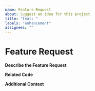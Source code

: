 ```yaml
---
name: Feature Request
about: Suggest an idea for this project
title: "feat: "
labels: "enhancement"
assignees: ""
---
```


# Feature Request

**Describe the Feature Request**

**Related Code**

**Additional Context**

